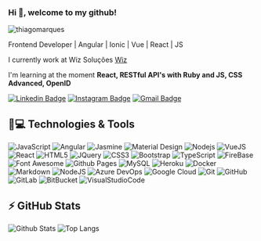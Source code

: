 ### Hi 👋, welcome to my github!

<p align="left"><img src="https://komarev.com/ghpvc/?username=thiagomarques" alt="thiagomarques" /></p>

<p align = "justify">Frontend Developer | Angular | Ionic | Vue | React | JS  </p>

I currently work at Wiz Soluções [Wiz](https://www.wizsolucoes.com.br)

I'm learning at the moment **React, RESTful API's with Ruby and JS, CSS Advanced, OpenID**


[![Linkedin Badge](https://img.shields.io/badge/LinkedIn-0077B5?style=for-the-badge&logo=linkedin&logoColor=white&link=https://www.linkedin.com/in/thiagossmarques/)](https://www.linkedin.com/in/thiagossmarques/)
[![Instagram Badge](https://img.shields.io/badge/Instagram-E4405F?style=for-the-badge&logo=instagram&logoColor=white&link=https://www.instagram.com/thiagossmarques/?hl=pt-br)](https://www.instagram.com/thiagossmarques/)
[![Gmail Badge](https://img.shields.io/badge/Gmail-D14836?style=for-the-badge&logo=gmail&logoColor=white&link=mailto:thiagossmarques@gmail.com)](mailto:thiagossmarques@gmail.com)

## 🚀💻 Technologies & Tools

![JavaScript](https://img.shields.io/badge/-JavaScript-black?style=flat-square&logo=javascript)
![Angular](https://img.shields.io/badge/Angular-DD0031?style=for-the-badge&logo=angular&logoColor=white)
![Jasmine](https://img.shields.io/badge/Jasmine-8A4182?style=for-the-badge&logo=Jasmine&logoColor=white)
![Material Design](https://img.shields.io/badge/material%20design-757575?style=for-the-badge&logo=material%20design&logoColor=white)
![Nodejs](https://img.shields.io/badge/-Nodejs-black?style=flat-square&logo=Node.js)
![VueJS]([https://img.shields.io/badge/-Python-black?style=flat-square&logo=Python](https://img.shields.io/badge/Vue.js-35495E?style=for-the-badge&logo=vuedotjs&logoColor=4FC08D))
![React](https://img.shields.io/badge/-React-black?style=flat-square&logo=react)
![HTML5](https://img.shields.io/badge/-HTML5-E34F26?style=flat-square&logo=html5&logoColor=white)
![JQuery](https://img.shields.io/badge/jQuery-0769AD?style=for-the-badge&logo=jquery&logoColor=white)
![CSS3](https://img.shields.io/badge/-CSS3-1572B6?style=flat-square&logo=css3)
![Bootstrap](https://img.shields.io/badge/-Bootstrap-563D7C?style=flat-square&logo=bootstrap)
![TypeScript](https://img.shields.io/badge/-TypeScript-007ACC?style=flat-square&logo=typescript)
![FireBase](https://img.shields.io/badge/firebase-ffca28?style=for-the-badge&logo=firebase&logoColor=black)
![Font Awesome](https://img.shields.io/badge/Font_Awesome-339AF0?style=for-the-badge&logo=fontawesome&logoColor=white)
![Github Pages](https://img.shields.io/badge/GitHub%20Pages-222222?style=for-the-badge&logo=GitHub%20Pages&logoColor=white)
![MySQL](https://img.shields.io/badge/-MySQL-black?style=flat-square&logo=mysql)
![Heroku](https://img.shields.io/badge/-Heroku-430098?style=flat-square&logo=heroku)
![Docker](https://img.shields.io/badge/-Docker-black?style=flat-square&logo=docker)
![Markdown]([https://img.shields.io/badge/-Digital%20Ocean-darkblue?style=flat-square&logo=digitalocean](https://img.shields.io/badge/Markdown-000000?style=for-the-badge&logo=markdown&logoColor=white))
![NodeJS](https://img.shields.io/badge/Node.js-339933?style=for-the-badge&logo=nodedotjs&logoColor=white)
![Azure DevOps]([https://img.shields.io/badge/Amazon%20AWS-232F3E?style=flat-square&logo=amazon-aws](https://img.shields.io/badge/Azure_DevOps-0078D7?style=for-the-badge&logo=azure-devops&logoColor=white))
![Google Cloud](https://img.shields.io/badge/Google%20Cloud-black?style=flat-square&logo=google-cloud)
![Git](https://img.shields.io/badge/-Git-black?style=flat-square&logo=git)
![GitHub](https://img.shields.io/badge/-GitHub-181717?style=flat-square&logo=github)
![GitLab](https://img.shields.io/badge/-GitLab-FCA121?style=flat-square&logo=gitlab)
![BitBucket](https://img.shields.io/badge/-BitBucket-darkblue?style=flat-square&logo=bitbucket)
![VisualStudioCode](https://img.shields.io/badge/VSCode-0078D4?style=for-the-badge&logo=visual%20studio%20code&logoColor=white)

## ⚡ GitHub Stats

![Github Stats](https://github-readme-stats.vercel.app/api?username=thiagomarques&show_icons=true&count_private=true&show_icons=true&include_all_commits=true)
![Top Langs](https://github-readme-stats.vercel.app/api/top-langs/?username=thiagomarques&hide=TeX&layout=compact)

